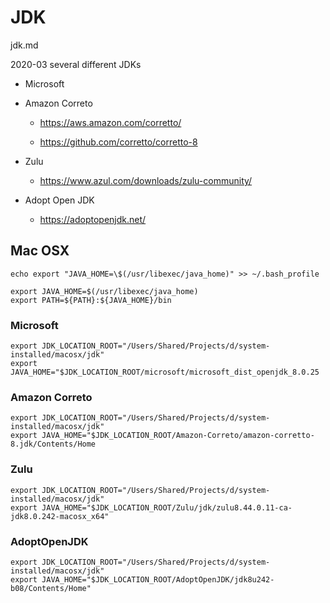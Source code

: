 # JDK

jdk.md

2020-03 several different JDKs

*   Microsoft

*   Amazon Correto

    *   https://aws.amazon.com/corretto/

    *   https://github.com/corretto/corretto-8

*   Zulu

    *   https://www.azul.com/downloads/zulu-community/

*   Adopt Open JDK

    *   https://adoptopenjdk.net/

## Mac OSX

```
echo export "JAVA_HOME=\$(/usr/libexec/java_home)" >> ~/.bash_profile
```

```
export JAVA_HOME=$(/usr/libexec/java_home)
export PATH=${PATH}:${JAVA_HOME}/bin
```

### Microsoft

```
export JDK_LOCATION_ROOT="/Users/Shared/Projects/d/system-installed/macosx/jdk"
export JAVA_HOME="$JDK_LOCATION_ROOT/microsoft/microsoft_dist_openjdk_8.0.25
```

### Amazon Correto

```
export JDK_LOCATION_ROOT="/Users/Shared/Projects/d/system-installed/macosx/jdk"
export JAVA_HOME="$JDK_LOCATION_ROOT/Amazon-Correto/amazon-corretto-8.jdk/Contents/Home
```

### Zulu

```
export JDK_LOCATION_ROOT="/Users/Shared/Projects/d/system-installed/macosx/jdk"
export JAVA_HOME="$JDK_LOCATION_ROOT/Zulu/jdk/zulu8.44.0.11-ca-jdk8.0.242-macosx_x64"
```

### AdoptOpenJDK

```
export JDK_LOCATION_ROOT="/Users/Shared/Projects/d/system-installed/macosx/jdk"
export JAVA_HOME="$JDK_LOCATION_ROOT/AdoptOpenJDK/jdk8u242-b08/Contents/Home"
```